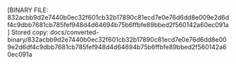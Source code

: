 [BINARY FILE: 832acbb9d2e7440b0ec32f601cb32b17890c81ecd7e0e76d6dd8e009e2d6df4c9dbb7681cb785fef948d4d64694b75b6ffbfe89bbed2f560142a60ec091a]
Stored copy: docs/converted-binary/832acbb9d2e7440b0ec32f601cb32b17890c81ecd7e0e76d6dd8e009e2d6df4c9dbb7681cb785fef948d4d64694b75b6ffbfe89bbed2f560142a60ec091a
